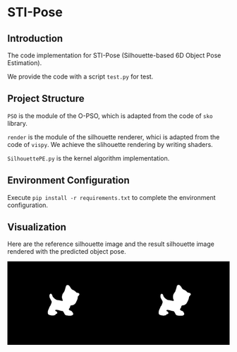 # STI-Pose
## Introduction
  The code implementation for STI-Pose (Silhouette-based 6D Object Pose Estimation).
  
  We provide the code with a script `test.py` for test.
## Project Structure
  `PSO` is the module of the O-PSO, which is adapted from the code of `sko` library.
  
  `render` is the module of the silhouette renderer, whici is adapted from the code of `vispy`. We achieve the slihouette rendering by writing shaders.
  
  `SilhouettePE.py` is the kernel algorithm implementation.
  
## Environment Configuration
  Execute `pip install -r requirements.txt` to complete the environment configuration.
  
## Visualization
  Here are the reference silhouette image and the result silhouette image rendered with the predicted object pose.
<div style="display:flex">
  <img src="ref_silhouette.png" alt="ref_silhouette.png" width="50%" height="50%">
  <img src="result_silhouette.png" alt="result_silhouette.png" width="50%" height="50%">
</div>
  
